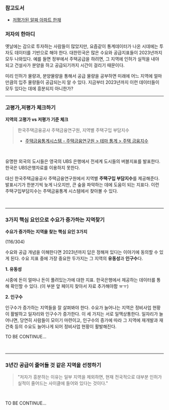 

### 참고도서

- [저평가된 알짜 아파트 한채](https://ridibooks.com/books/869000084?_rdt_sid=myridi-recents&_rdt_idx=1)



### 저자의 한마디

옛날에는 감으로 투자하는 사람들이 많았지만, 요즘같이 통계데이터가 나온 시데에는 투자도 데이터를 기반으로 해야 한다. 대한민국은 많은 수요와 공급지표들이 2023년까지 모두 나와있다. 예를 들면 정부에서 주택공급을 하려면, 그 지역에 인허가 실적을 내야 되고 건설사가 분양을 하고 공급되기까지 시간이 걸리기 때문이다.<br>

미리 인허가 물량과, 분양물량을 통해서 공급 물량을 공부하면 미래에 어느 지역에 얼마만큼의 입주 물량들이 공급되는지 알 수 있다. 지금부터 2023년까지 이런 데이터들이 모두 있다는 데에 흥분되지 아니한가? <br>

---

### 고평가,저평가 체크하기

**지역의 고평가 vs 저평가 기준 체크**<br>

> 한국주택금융공사 주택금융연구원, 지역별 주택구입 부담지수
>
> - [주택금융통계시스템 - 주택금융연구원 > 테마 통계 > 주택 금융지수](https://www.hf.go.kr/research/portal/theme/indexStatPage.do)

<br>

유명한 외국의 도시들은 영국의 UBS 은행에서 전세계 도시들의 버블지표를 발표한다. 한국은 UBS은행자료를 이용하지 못한다.<br>

대신 한국주택금융공사 주택금융연구원에서 지역별 **주택구입 부담지수**를 제공해준다. 발표시기가 한분기씩 늦게 나오지만, 큰 숲을 파악하는 데에 도움이 되는 지표다. 이런 주택구입부담지수는 주택금융통계 시스템에서 찾아볼 수 있다.<br>

<br>

----

### 3가지 핵심 요인으로 수요가 증가하는 지역찾기

**수요가 증가하는 지역을 찾는 핵심 요인 3가지**<br>

(116/304)<br>

수요와 공급 개념을 이해한다면 2023년까지 답은 정해져 있다는 이야기에 동의할 수 있게 된다. 수요 지표 중에 가장 중요한 두가지는 그 지역의 **유동성**과 **인구수**다.<br>

**1. 유동성**<br>

시중에 돈이 얼마나 돈이 풀려있는가에 대한 지표. 한국은행에서 제공하는 데이터를 통해 확인할 수 있다. (이 부분 앞 페이지 찾아서 자료 추가해야함 ㅠㅜ)<br>

**2. 인구수**<br>

인구수가 증가하는 지역들을 잘 살펴봐야 한다. 수요가 늘어나는 지역은 정비사업 현황이 활발하고 일자리와 인구수가 증가한다. 이 세 가지는 서로 일맥상통한다. 일자리가 늘어나면, 당연히 사람들이 모이기 마련이고, 인구수의 증가에 따라 그 지역에 재개발과 재건축 등의 수요도 늘어나게 되어 정비사업 현황이 활발해진다.<br>

TO BE CONTINUE...

<br>

---

### 3년간 공급이 줄어들 것 같은 지역을 선정하기

> "저자가 흥분하는 이유는 일부 지역을 제외하면, 현재 전국적으로 대부분 인허가 실적이 줄어드는 사이클에 들어와 있다는 것이다."

<br>

TO BE CONTINUE...



